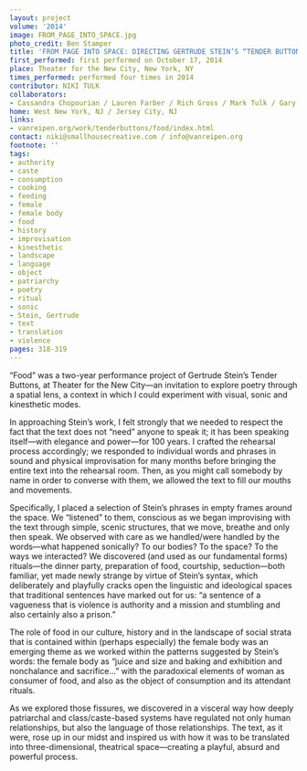 ```yaml
---
layout: project
volume: '2014'
image: FROM_PAGE_INTO_SPACE.jpg
photo_credit: Ben Stamper
title: 'FROM PAGE INTO SPACE: DIRECTING GERTRUDE STEIN’S “TENDER BUTTONS” (FOOD)'
first_performed: first performed on October 17, 2014
place: Theater for the New City, New York, NY
times_performed: performed four times in 2014
contributor: NIKI TULK
collaborators:
- Cassandra Chopourian / Lauren Farber / Rich Gross / Mark Tulk / Gary Heidt
home: West New York, NJ / Jersey City, NJ
links:
- vanreipen.org/work/tenderbuttons/food/index.html
contact: niki@smallhousecreative.com / info@vanreipen.org
footnote: ''
tags:
- authority
- caste
- consumption
- cooking
- feeding
- female
- female body
- food
- history
- improvisation
- kinesthetic
- landscape
- language
- object
- patriarchy
- poetry
- ritual
- sonic
- Stein, Gertrude
- text
- translation
- violence
pages: 318-319
---
```


“Food” was a two-year performance project of Gertrude Stein’s Tender Buttons, at Theater for the New City—an invitation to explore poetry through a spatial lens, a context in which I could experiment with visual, sonic and kinesthetic modes.

In approaching Stein’s work, I felt strongly that we needed to respect the fact that the text does not “need” anyone to speak it; it has been speaking itself—with elegance and power—for 100 years. I crafted the rehearsal process accordingly; we responded to individual words and phrases in sound and physical improvisation for many months before bringing the entire text into the rehearsal room. Then, as you might call somebody by name in order to converse with them, we allowed the text to fill our mouths and movements.

Specifically, I placed a selection of Stein’s phrases in empty frames around the space. We “listened” to them, conscious as we began improvising with the text through simple, scenic structures, that we move, breathe and only then speak. We observed with care as we handled/were handled by the words—what happened sonically? To our bodies? To the space? To the ways we interacted? We discovered (and used as our fundamental forms) rituals—the dinner party, preparation of food, courtship, seduction—both familiar, yet made newly strange by virtue of Stein’s syntax, which deliberately and playfully cracks open the linguistic and ideological spaces that traditional sentences have marked out for us: “a sentence of a vagueness that is violence is authority and a mission and stumbling and also certainly also a prison.”

The role of food in our culture, history and in the landscape of social strata that is contained within (perhaps especially) the female body was an emerging theme as we worked within the patterns suggested by Stein’s words: the female body as “juice and size and baking and exhibition and nonchalance and sacrifice…” with the paradoxical elements of woman as consumer of food, and also as the object of consumption and its attendant rituals.

As we explored those fissures, we discovered in a visceral way how deeply patriarchal and class/caste-based systems have regulated not only human relationships, but also the language of those relationships. The text, as it were, rose up in our midst and inspired us with how it was to be translated into three-dimensional, theatrical space—creating a playful, absurd and powerful process.
